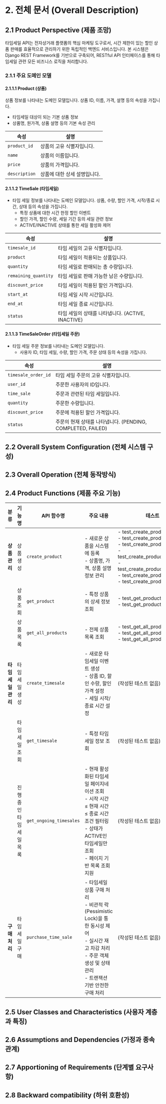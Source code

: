 # 2. 전체 문서 (Overall Description)

## 2.1 Product Perspective (제품 조망)

타임세일 API는 전자상거래 플랫폼의 핵심 마케팅 도구로서, 시간 제한이 있는 할인 상품 판매를 효율적으로 관리하기 위한 독립적인 백엔드 서비스입니다.
본 시스템은 Django REST Framework를 기반으로 구축되어, RESTful API 인터페이스를 통해 타임세일 관련 모든 비즈니스 로직을 처리합니다.

### 2.1.1 주요 도메인 모델

#### 2.1.1.1 Product (상품)

상품 정보를 나타내는 도메인 모델입니다. 상품 ID, 이름, 가격, 설명 등의 속성을 가집니다.

- 타임세일 대상이 되는 기본 상품 정보
- 상품명, 원가격, 상품 설명 등의 기본 속성 관리

| 속성            | 설명               |
|---------------|------------------|
| `product_id`  | 상품의 고유 식별자입니다.   |
| `name`        | 상품의 이름입니다.       |
| `price`       | 상품의 가격입니다.       |
| `description` | 상품에 대한 상세 설명입니다. |

#### 2.1.1.2 TimeSale (타임세일)

- 타임 세일 정보를 나타내는 도메인 모델입니다. 상품, 수량, 할인 가격, 시작/종료 시간, 상태 등의 속성을 가집니다.
    - 특정 상품에 대한 시간 한정 할인 이벤트
    - 할인 가격, 할인 수량, 세일 기간 등의 세일 관련 정보
    - ACTIVE/INACTIVE 상태를 통한 세일 활성화 제어

| 속성                   | 설명                                   |
|----------------------|--------------------------------------|
| `timesale_id`        | 타임 세일의 고유 식별자입니다.                    |
| `product`            | 타임 세일이 적용되는 상품입니다.                   |
| `quantity`           | 타임 세일로 판매되는 총 수량입니다.                 |
| `remaining_quantity` | 타임 세일로 판매 가능한 남은 수량입니다.              |
| `discount_price`     | 타임 세일이 적용된 할인 가격입니다.                 |
| `start_at`           | 타임 세일 시작 시간입니다.                      |
| `end_at`             | 타임 세일 종료 시간입니다.                      |
| `status`             | 타임 세일의 상태를 나타냅니다. (ACTIVE, INACTIVE) |

#### 2.1.1.3 TimeSaleOrder (타임세일 주문)

- 타임 세일 주문 정보를 나타내는 도메인 모델입니다.
    - 사용자 ID, 타임 세일, 수량, 할인 가격, 주문 상태 등의 속성을 가집니다.

| 속성                  | 설명                                             |
|---------------------|------------------------------------------------|
| `timesale_order_id` | 타임 세일 주문의 고유 식별자입니다.                           |
| `user_id`           | 주문한 사용자의 ID입니다.                                |
| `time_sale`         | 주문과 관련된 타임 세일입니다.                              |
| `quantity`          | 주문한 수량입니다.                                     |
| `discount_price`    | 주문에 적용된 할인 가격입니다.                              |
| `status`            | 주문의 현재 상태를 나타냅니다. (PENDING, COMPLETED, FAILED) |

## 2.2 Overall System Configuration (전체 시스템 구성)

## 2.3 Overall Operation (전체 동작방식)

## 2.4 Product Functions (제품 주요 기능)

| 분류          | 기능명           | API 함수명                 | 주요 내용                                                                                                                  | 테스트 케이스 목록                                                                                                                                                                                                                                                                      |
|-------------|---------------|-------------------------|------------------------------------------------------------------------------------------------------------------------|---------------------------------------------------------------------------------------------------------------------------------------------------------------------------------------------------------------------------------------------------------------------------------|
| **상품 관리**   | 상품 생성         | `create_product`        | - 새로운 상품을 시스템에 등록<br>- 상품명, 가격, 상품 설명 정보 관리                                                                            | - test_create_product_success<br>- test_create_product_missing_name<br>- test_create_product_missing_price<br>- test_create_product_missing_description<br>- test_create_product_invalid_price_type<br>- test_create_product_empty_name<br>- test_create_product_negative_price |
|             | 상품 조회         | `get_product`           | - 특정 상품의 상세 정보 조회                                                                                                      | - test_get_product_existing_id<br>- test_get_product_non_existing_id                                                                                                                                                                                                            |
|             | 상품 목록         | `get_all_products`      | - 전체 상품 목록 조회                                                                                                          | - test_get_all_products_with_data<br>- test_get_all_products_empty<br>- test_get_all_products_large_dataset                                                                                                                                                                     |
| **타임세일 관리** | 타임세일 생성       | `create_timesale`       | - 새로운 타임세일 이벤트 생성<br>- 상품 ID, 할인 수량, 할인 가격 설정<br>- 세일 시작/종료 시간 설정                                                      | (작성된 테스트 없음)                                                                                                                                                                                                                                                                    |
|             | 타임세일 조회       | `get_timesale`          | - 특정 타임세일 정보 조회                                                                                                        | (작성된 테스트 없음)                                                                                                                                                                                                                                                                    |
|             | 진행 중인 타임세일 목록 | `get_ongoing_timesales` | - 현재 활성화된 타임세일 페이지네이션 조회<br>- 시작 시간 ≤ 현재 시간 ≤ 종료 시간 조건 필터링<br>- 상태가 ACTIVE인 타임세일만 조회<br>- 페이지 기반 목록 조회 지원              | (작성된 테스트 없음)                                                                                                                                                                                                                                                                    |
| **구매 처리**   | 타임세일 구매       | `purchase_time_sale`    | - 타임세일 상품 구매 처리<br>- 비관적 락(Pessimistic Lock)을 통한 동시성 제어<br>- 실시간 재고 차감 처리<br>- 주문 객체 생성 및 상태 관리<br>- 트랜잭션 기반 안전한 구매 처리 | (작성된 테스트 없음)                                                                                                                                                                                                                                                                    |

## 2.5 User Classes and Characteristics (사용자 계층과 특징)

## 2.6 Assumptions and Dependencies (가정과 종속 관계)

## 2.7 Apportioning of Requirements (단계별 요구사항)

## 2.8 Backward compatibility (하위 호환성)

